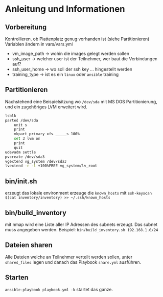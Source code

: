 # Anleitung und Informationen

## Vorbereitung

Kontrollieren, ob Plattenplatz genug vorhanden ist (siehe Partitionieren)
Variablen ändern in vars/vars.yml

* vm_image_path -> wohin die images gelegt werden sollen
* ssh_user -> welcher user ist der Teilnehmer, wer baut die Verbindungen auf?
* ssh_user_home -> wo soll der ssh key ... hingestellt werden
* training_type -> ist es ein `linux` oder `ansible` training

## Partitionieren

Nachstehend eine Beispielsitzung wo `/dev/sda` mit MS DOS Partitionierung,
und ein zugehöriges LVM erweitert wird.

```bash
lsblk
parted /dev/sda
    unit s
    print
    mkpart primary xfs _____s 100%
    set 3 lvm on
    print
    quit
udevadm settle
pvcreate /dev/sda3
vgextend vg_system /dev/sda3
lvextend -r -l +100%FREE vg_system/lv_root
```

## bin/init.sh

erzeugt das lokale environment
erzeuge die `known_hosts` mit `ssh-keyscan $(cat inventory/inventory) >> ~/.ssh/known_hosts`

## bin/build_inventory

mit nmap wird eine Liste aller IP Adressen des subnets erzeugt.
Das subnet muss angegeben werden.
Beispiel: `bin/build_inventory.sh 192.168.1.0/24`

## Dateien sharen

Alle Dateien welche an Teilnehmer verteilt werden sollen, unter `shared_files`
legen und danach das Playbook `share.yml` ausführen.

## Starten

`ansible-playbook playbook.yml -k` startet das ganze.
